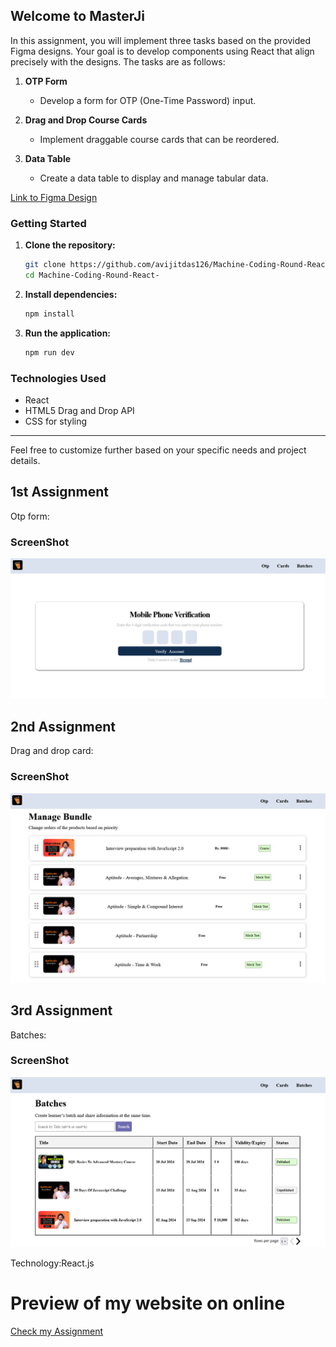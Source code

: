 

## Welcome to MasterJi

In this assignment, you will implement three tasks based on the provided Figma designs. Your goal is to develop components using React that align precisely with the designs. The tasks are as follows:

1. **OTP Form**
   - Develop a form for OTP (One-Time Password) input.

2. **Drag and Drop Course Cards**
   - Implement draggable course cards that can be reordered.

3. **Data Table**
   - Create a data table to display and manage tabular data.

[Link to Figma Design](https://www.figma.com/design/Q6WXf1sbhMReexH4wuzeod/MasterJi-assignments?node-id=15-265&t=wgcIGUj8cYmfyyYf-0) 

### Getting Started

1. **Clone the repository:**
   ```bash
   git clone https://github.com/avijitdas126/Machine-Coding-Round-React-.git
   cd Machine-Coding-Round-React-
   ```

2. **Install dependencies:**
   ```bash
   npm install
   ```

3. **Run the application:**
   ```bash
   npm run dev
   ```

### Technologies Used

- React
- HTML5 Drag and Drop API
- CSS for styling


---

Feel free to customize further based on your specific needs and project details.

## 1st Assignment

Otp form:
### ScreenShot

![ScreenShot of Otp](<public/Screenshot 2024-07-24 at 23-14-59 Assignment.png>)

## 2nd Assignment

 Drag and drop card:
### ScreenShot

![ScreenShot of card](<public/Screenshot 2024-07-24 at 23-15-23 Assignment.png>)

## 3rd Assignment

 Batches:
### ScreenShot

![ScreenShot of card](<public/Screenshot 2024-07-24 at 23-15-40 Assignment.png>)

Technology:React.js

# Preview of my website on online

<a href="https://assignreact.netlify.app/">Check my Assignment</a>

